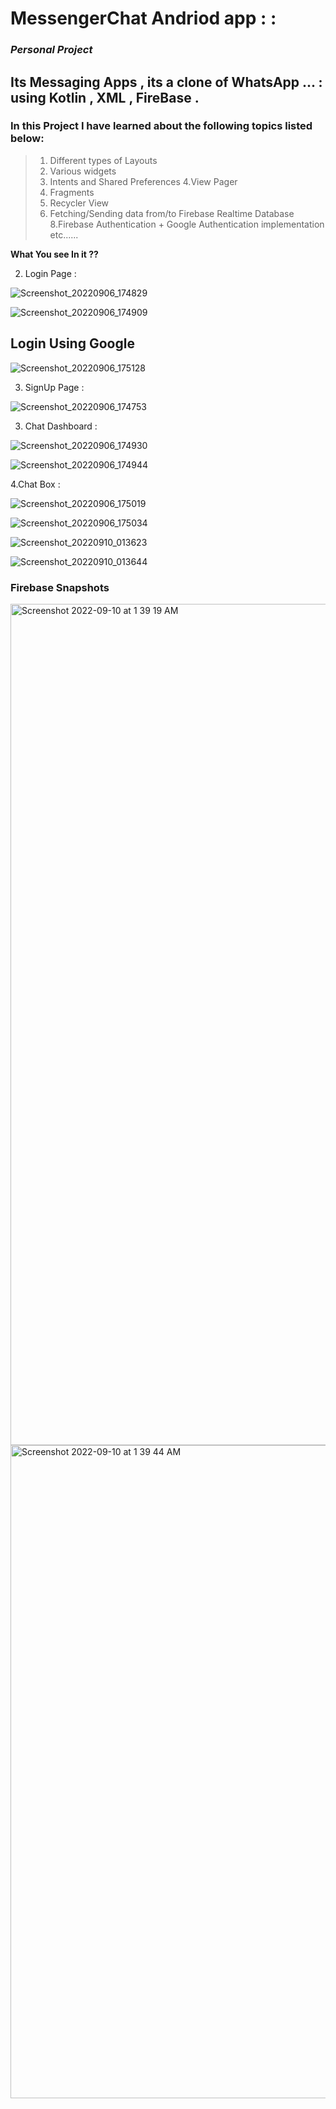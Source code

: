 
# MessengerChat Andriod app :  :               
### *Personal Project*
## Its Messaging Apps  , its a clone of WhatsApp ... :         using Kotlin , XML , FireBase .

### In this Project I have learned about the following topics listed below: 
 
   >1. Different types of Layouts
   >2. Various widgets
   >3. Intents and Shared Preferences
   >4.View Pager
   >5. Fragments
   >6. Recycler View
   >7. Fetching/Sending data from/to Firebase Realtime Database
   >8.Firebase Authentication + Google Authentication implementation
    etc......
>

**What You see In it ??**

<!-- 1. Splash Screen :
      
       A welcome/start page that displays the app logo and disappears after a few seconds.
    ![Screenshot_20220714_211054](https://user-images.githubusercontent.com/87073574/179040277-76885ce8-b046-4078-bda6-f33d61281f26.png)
 -->
       
       
2. Login Page :

![Screenshot_20220906_174829](https://user-images.githubusercontent.com/87073574/188633882-6f464885-139c-486f-8701-3f015e761fa2.png)


 ![Screenshot_20220906_174909](https://user-images.githubusercontent.com/87073574/188634026-230511b5-3562-4bda-bad6-ad1c12edd2f2.png)

 ## Login Using Google
 
 ![Screenshot_20220906_175128](https://user-images.githubusercontent.com/87073574/188634144-11b55d19-e89c-436a-9993-98564320262a.png)

      
       
3. SignUp Page :

![Screenshot_20220906_174753](https://user-images.githubusercontent.com/87073574/188633913-fde8ce75-4589-4aba-b8ea-5bbc998c4bf8.png)

     
           
       
3. Chat Dashboard :

![Screenshot_20220906_174930](https://user-images.githubusercontent.com/87073574/188634224-9c927c19-a698-4af1-b034-04cab460da04.png)


![Screenshot_20220906_174944](https://user-images.githubusercontent.com/87073574/188634248-65043390-3b41-433a-b138-a8f1205d3f80.png)





4.Chat Box :

![Screenshot_20220906_175019](https://user-images.githubusercontent.com/87073574/188634289-04585de4-b602-431b-b9e2-e0bedeea3e96.png)


![Screenshot_20220906_175034](https://user-images.githubusercontent.com/87073574/188634304-12e6a098-0538-499a-85bd-d984587566a9.png)

![Screenshot_20220910_013623](https://user-images.githubusercontent.com/87073574/189434772-9d3e405b-3500-46b0-a2ee-7f0d8149427d.png)


![Screenshot_20220910_013644](https://user-images.githubusercontent.com/87073574/189434794-53731926-792d-437f-88aa-b22b9fe71b80.png)









### Firebase Snapshots

<img width="1346" alt="Screenshot 2022-09-10 at 1 39 19 AM" src="https://user-images.githubusercontent.com/87073574/189435145-7470d142-62f6-4e02-8fba-1ae9db791ce5.png">


<img width="1045" alt="Screenshot 2022-09-10 at 1 39 44 AM" src="https://user-images.githubusercontent.com/87073574/189435201-e1ae4255-281a-4c51-aee6-1cc5d5132cee.png">





   
        
  
